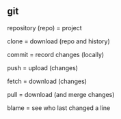 ## git

repository (repo) = project

clone = download (repo and history)

commit = record changes (locally)

push = upload (changes)

fetch = download (changes)

pull = download (and merge changes)

blame = see who last changed a line
